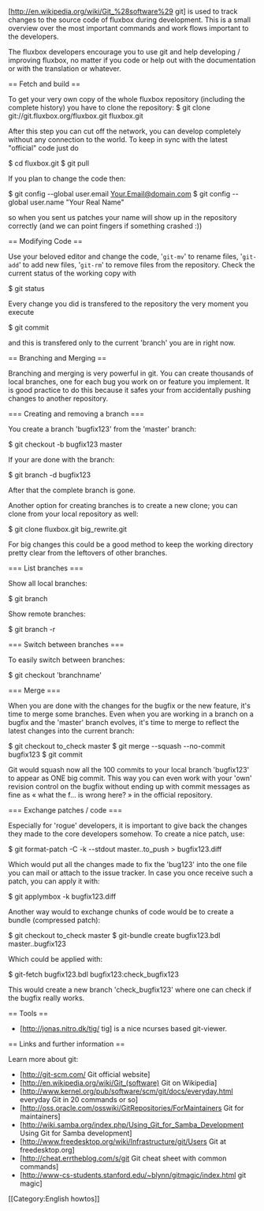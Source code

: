 [http://en.wikipedia.org/wiki/Git_%28software%29 git] is used to track changes to the source code of fluxbox during development. This is a small overview over the most important commands and work flows important to the developers.

The fluxbox developers encourage you to use git and help developing / improving fluxbox, no matter if you code or help out with the documentation or with the translation or whatever.

== Fetch and build ==

To get your very own copy of the whole fluxbox repository (including the complete history) you have to clone the repository:
 $ git clone git://git.fluxbox.org/fluxbox.git fluxbox.git

After this step you can cut off the network, you can develop completely without any connection to the world. To keep in sync with the latest "official" code just do

 $ cd fluxbox.git
 $ git pull

If you plan to change the code then:

 $ git config --global user.email Your.Email@domain.com
 $ git config --global user.name "Your Real Name"

so when you sent us patches your name will show up in the repository correctly (and we can point fingers if something crashed :))

== Modifying Code ==

Use your beloved editor and change the code, '<code>git-mv</code>' to rename files, '<code>git-add</code>' to add new files, '<code>git-rm</code>' to remove files from the repository. Check the current status of the working copy with

 $ git status

Every change you did is transfered to the repository the very moment you execute

 $ git commit

and this is transfered only to the current 'branch' you are in right now.

== Branching and Merging ==

Branching and merging is very powerful in git. You can create thousands of local branches, one for each bug you work on or feature you implement. It is good practice to do this because it safes your from accidentally pushing changes to another repository.

=== Creating and removing a branch ===

You create a branch 'bugfix123' from the 'master' branch:

 $ git checkout -b bugfix123 master

If your are done with the branch:

 $ git branch -d bugfix123

After that the complete branch is gone.

Another option for creating branches is to create a new clone; you can clone from your local repository as well:

 $ git clone fluxbox.git big_rewrite.git

For big changes this could be a good method to keep the working directory pretty clear from the leftovers of other branches.

=== List branches ===

Show all local branches:

 $ git branch

Show remote branches:
 
 $ git branch -r

=== Switch between branches ===

To easily switch between branches:

 $ git checkout 'branchname'

=== Merge ===

When you are done with the changes for the bugfix or the new feature, it's time to merge some branches. Even when you are working in a branch on a bugfix and the 'master' branch evolves, it's time to merge to reflect the latest changes into the current branch:

 $ git checkout to_check master
 $ git merge --squash --no-commit bugfix123
 $ git commit

Git would squash now all the 100 commits to your local branch 'bugfix123' to appear as ONE big commit. This way you can even work with your 'own' revision control on the bugfix without ending up with commit messages as fine as « what the f... is wrong here? » in the official repository.

=== Exchange patches / code ===

Especially for 'rogue' developers, it is important to give back the changes they made to the core developers somehow. To create a nice patch, use:

 $ git format-patch -C -k --stdout master..to_push > bugfix123.diff

Which would put all the changes made to fix the 'bug123' into the one file you can mail or attach to the issue tracker. In case you once receive such a patch, you can apply it with:

 $ git applymbox -k bugfix123.diff

Another way would to exchange chunks of code would be to create a bundle (compressed patch):
 
 $ git checkout to_check master
 $ git-bundle create bugfix123.bdl master..bugfix123

Which could be applied with:

 $ git-fetch bugfix123.bdl bugfix123:check_bugfix123

This would create a new branch 'check_bugfix123' where one can check if the bugfix really works.

== Tools ==

* [http://jonas.nitro.dk/tig/ tig] is a nice ncurses based git-viewer.

== Links and further information ==

Learn more about git:

* [http://git-scm.com/ Git official website]
* [http://en.wikipedia.org/wiki/Git_(software) Git on Wikipedia]
* [http://www.kernel.org/pub/software/scm/git/docs/everyday.html everyday Git in 20 commands or so]
* [http://oss.oracle.com/osswiki/GitRepositories/ForMaintainers Git for maintainers]
* [http://wiki.samba.org/index.php/Using_Git_for_Samba_Development Using Git for Samba development]
* [http://www.freedesktop.org/wiki/Infrastructure/git/Users Git at freedesktop.org]
* [http://cheat.errtheblog.com/s/git Git cheat sheet with common commands]
* [http://www-cs-students.stanford.edu/~blynn/gitmagic/index.html git magic]

[[Category:English howtos]]